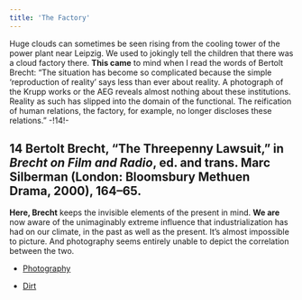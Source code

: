 ```yaml
---
title: 'The Factory'
---
```


Huge clouds can sometimes be seen rising from the cooling tower of the power plant near Leipzig. We used to jokingly tell the children that there was a cloud factory there. **This came** to mind when I read the words of Bertolt Brecht: “The situation has become so complicated because the simple ‘reproduction of reality’ says less than ever about reality. A photograph of the Krupp works or the AEG reveals almost nothing about these institutions. Reality as such has slipped into the domain of the functional. The reification of human relations, the factory, for example, no longer discloses these relations.” -!14!-
## **14** Bertolt Brecht, “The Threepenny Lawsuit,” in _Brecht on Film and Radio_, ed. and trans. Marc Silberman (London: Bloomsbury Methuen Drama, 2000), 164–65.
**Here, Brecht** keeps the invisible elements of the present in mind. **We are** now aware of the unimaginably extreme influence that industrialization has had on our climate, in the past as well as the present. It’s almost impossible to picture. And photography seems entirely unable to depict the correlation between the two.

* [Photography](Photography_en)

* [Dirt](Dirt_en)
